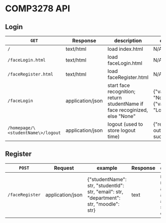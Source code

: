# COMP3278 API

## Login


`GET` | Response | description | example
--- | --- | --- | ---
`/` | text/html | load index.html | N/A
`/faceLogin.html` | text/html | load faceLogin.html | N/A
`/faceRegister.html` | text/html | load faceRegister.html | N/A
`/faceLogin` | application/json | start face recognition; return studentName if face recoginized, else "None" | {"value": "None"} or {"value": "Loridy"}
`/homepage/\<studentName\>/logout` | application/json | logout (used to store logout time) | {"result": "Log out successfully"}

## Register

`POST` | Request | example| Response | description | example
--- | --- | --- | --- | --- | ---
`/faceRegister` | application/json | {"studentName": str, "studentId": str, "email": str, "department": str, "moodle": str} | text | register a new account; after fill in all info, start face capture | "OK"
